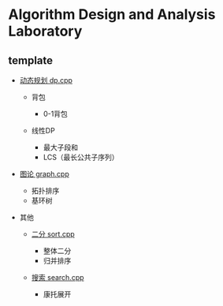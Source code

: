 # Algorithm Design and Analysis Laboratory

## template

- [动态规划 dp.cpp](template/dp.cpp)
  
  - 背包
    
    - 0-1背包
  
  - 线性DP
    
    - 最大子段和
    - LCS（最长公共子序列）

- [图论 graph.cpp](template/graph.cpp)
  - 拓扑排序
  - 基环树
  
- 其他
  
  - [二分 sort.cpp](template/sort.cpp)
    - 整体二分
    - 归并排序
    
  - [搜索 search.cpp](template/search.cpp)
    - 康托展开
